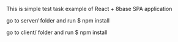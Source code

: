 This is simple test task example of React + 8base SPA application

go to server/ folder and run $ npm install

go to client/ folder and run $ npm install
